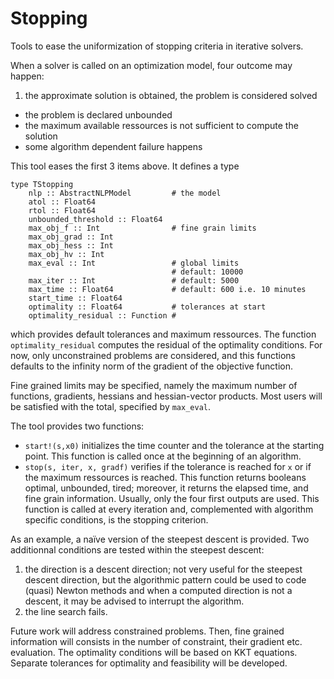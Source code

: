 # Stopping

Tools to ease the uniformization of stopping criteria in iterative solvers.

When a solver is called on an optimization model, four outcome may happen:
1. the approximate solution is obtained, the problem is considered solved
- the problem is declared unbounded
- the maximum available ressources is not sufficient to compute the solution
- some algorithm dependent failure happens

This tool eases the first 3 items above. It defines a type

    type TStopping
        nlp :: AbstractNLPModel         # the model
        atol :: Float64            
        rtol :: Float64
        unbounded_threshold :: Float64
        max_obj_f :: Int                # fine grain limits
        max_obj_grad :: Int    
        max_obj_hess :: Int
        max_obj_hv :: Int
        max_eval :: Int                 # global limits
                                        # default: 10000
        max_iter :: Int                 # default: 5000
        max_time :: Float64             # default: 600 i.e. 10 minutes
        start_time :: Float64
        optimality :: Float64           # tolerances at start
        optimality_residual :: Function #

which provides default tolerances and maximum ressources. The function `optimality_residual` computes the residual of the optimality conditions. For now, only unconstrained problems are considered, and this functions defaults to the infinity norm of the gradient of the objective function.

Fine grained limits may be specified, namely the maximum number of functions, gradients, hessians and hessian-vector products. Most users will be satisfied with the total, specified by `max_eval`.

The tool provides two functions:
- `start!(s,x0)` initializes the time counter and the tolerance at the starting point. This function is called once at the beginning of an algorithm.
- `stop(s, iter, x, gradf)` verifies if the tolerance is reached for `x` or if the maximum ressources is reached. This function returns booleans optimal, unbounded, tired; moreover, it returns the elapsed time, and fine grain information. Usually, only the four first outputs are used. This function is called at every iteration and, complemented with algorithm specific conditions, is the stopping criterion.

As an example, a naïve version of the steepest descent is provided. Two additionnal conditions are tested within the steepest descent:
1. the direction is a descent direction; not very useful for the steepest descent direction, but the algorithmic pattern could be used to code (quasi) Newton methods and when a computed direction is not a descent, it may be advised to interrupt the algorithm.
2. the line search fails.


Future work will address constrained problems. Then, fine grained information will consists in the number of constraint, their gradient etc. evaluation. The optimality conditions will be based on KKT equations. Separate tolerances for optimality and feasibility will be developed.
